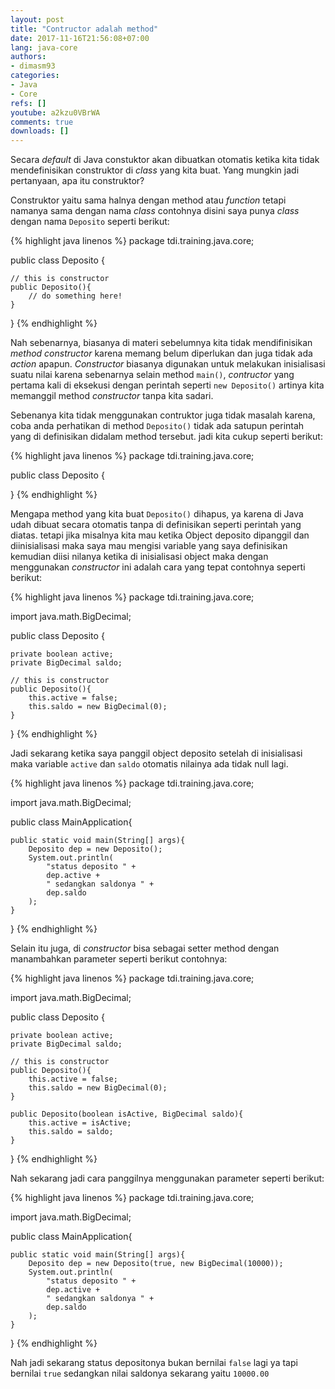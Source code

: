 ```yaml
---
layout: post
title: "Contructor adalah method"
date: 2017-11-16T21:56:08+07:00
lang: java-core
authors:
- dimasm93
categories:
- Java
- Core
refs: []
youtube: a2kzu0VBrWA
comments: true
downloads: []
---
```


Secara _default_ di Java constuktor akan dibuatkan otomatis ketika kita tidak mendefinisikan construktor di _class_ yang kita buat. Yang mungkin jadi pertanyaan, apa itu construktor?

<!--more-->

Construktor yaitu sama halnya dengan method atau _function_ tetapi namanya sama dengan nama _class_ contohnya disini saya punya _class_ dengan nama `Deposito` seperti berikut:

{% highlight java linenos %}
package tdi.training.java.core;

public class Deposito {

    // this is constructor
    public Deposito(){
        // do something here!
    }
}
{% endhighlight %}

Nah sebenarnya, biasanya di materi sebelumnya kita tidak mendifinisikan _method constructor_ karena memang belum diperlukan dan juga tidak ada _action_ apapun. _Constructor_ biasanya digunakan untuk melakukan inisialisasi suatu nilai karena sebenarnya selain method `main()`, _contructor_ yang pertama kali di eksekusi dengan perintah seperti `new Deposito()` artinya kita memanggil method _constructor_ tanpa kita sadari.

Sebenanya kita tidak menggunakan contruktor juga tidak masalah karena, coba anda perhatikan di method `Deposito()` tidak ada satupun perintah yang di definisikan didalam method tersebut. jadi kita cukup seperti berikut:

{% highlight java linenos %}
package tdi.training.java.core;

public class Deposito {

}
{% endhighlight %}

Mengapa method yang kita buat `Deposito()` dihapus, ya karena di Java udah dibuat secara otomatis tanpa di definisikan seperti perintah yang diatas. tetapi jika misalnya kita mau ketika Object deposito dipanggil dan diinisialisasi maka saya mau mengisi variable yang saya definisikan kemudian diisi nilanya ketika di inisialisasi object maka dengan menggunakan _constructor_ ini adalah cara yang tepat contohnya seperti berikut:

{% highlight java linenos %}
package tdi.training.java.core;

import java.math.BigDecimal;

public class Deposito {

    private boolean active;
    private BigDecimal saldo;

    // this is constructor
    public Deposito(){
        this.active = false;
        this.saldo = new BigDecimal(0);
    }
}
{% endhighlight %}

Jadi sekarang ketika saya panggil object deposito setelah di inisialisasi maka variable `active` dan `saldo` otomatis nilainya ada tidak null lagi.

{% highlight java linenos %}
package tdi.training.java.core;

import java.math.BigDecimal;

public class MainApplication{

    public static void main(String[] args){
        Deposito dep = new Deposito();
        System.out.println(
            "status deposito " + 
            dep.active + 
            " sedangkan saldonya " + 
            dep.saldo
        );
    }
}
{% endhighlight %}

Selain itu juga, di _constructor_ bisa sebagai setter method dengan manambahkan parameter seperti berikut contohnya:

 {% highlight java linenos %}
package tdi.training.java.core;

import java.math.BigDecimal;

public class Deposito {

    private boolean active;
    private BigDecimal saldo;

    // this is constructor
    public Deposito(){
        this.active = false;
        this.saldo = new BigDecimal(0);
    }

    public Deposito(boolean isActive, BigDecimal saldo){
        this.active = isActive;
        this.saldo = saldo;
    }
}
{% endhighlight %}

Nah sekarang jadi cara panggilnya menggunakan parameter seperti berikut:

{% highlight java linenos %}
package tdi.training.java.core;

import java.math.BigDecimal;

public class MainApplication{

    public static void main(String[] args){
        Deposito dep = new Deposito(true, new BigDecimal(10000));
        System.out.println(
            "status deposito " + 
            dep.active + 
            " sedangkan saldonya " + 
            dep.saldo
        );
    }
}
{% endhighlight %}

Nah jadi sekarang status depositonya bukan bernilai `false` lagi ya tapi bernilai `true` sedangkan nilai saldonya sekarang yaitu `10000.00`